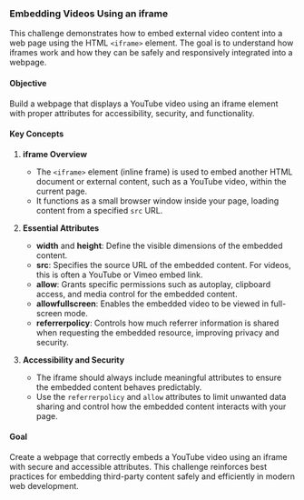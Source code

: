 ### Embedding Videos Using an iframe

This challenge demonstrates how to embed external video content into a web page using the HTML `<iframe>` element. The goal is to understand how iframes work and how they can be safely and responsively integrated into a webpage.

#### Objective

Build a webpage that displays a YouTube video using an iframe element with proper attributes for accessibility, security, and functionality.

#### Key Concepts

1. **iframe Overview**

   * The `<iframe>` element (inline frame) is used to embed another HTML document or external content, such as a YouTube video, within the current page.
   * It functions as a small browser window inside your page, loading content from a specified `src` URL.

2. **Essential Attributes**

   * **width** and **height**: Define the visible dimensions of the embedded content.
   * **src**: Specifies the source URL of the embedded content. For videos, this is often a YouTube or Vimeo embed link.
   * **allow**: Grants specific permissions such as autoplay, clipboard access, and media control for the embedded content.
   * **allowfullscreen**: Enables the embedded video to be viewed in full-screen mode.
   * **referrerpolicy**: Controls how much referrer information is shared when requesting the embedded resource, improving privacy and security.

3. **Accessibility and Security**

   * The iframe should always include meaningful attributes to ensure the embedded content behaves predictably.
   * Use the `referrerpolicy` and `allow` attributes to limit unwanted data sharing and control how the embedded content interacts with your page.

#### Goal

Create a webpage that correctly embeds a YouTube video using an iframe with secure and accessible attributes. This challenge reinforces best practices for embedding third-party content safely and efficiently in modern web development.

